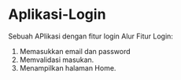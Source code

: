 # Aplikasi-Login
Sebuah APlikasi dengan fitur login
Alur Fitur Login:
1. Memasukkan email dan password
2. Memvalidasi masukan.
3. Menampilkan halaman Home.
